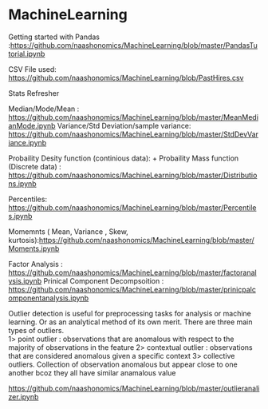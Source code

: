 # MachineLearning

Getting started with Pandas :https://github.com/naashonomics/MachineLearning/blob/master/PandasTutorial.ipynb 

CSV File used: https://github.com/naashonomics/MachineLearning/blob/PastHires.csv

Stats Refresher 

Median/Mode/Mean : https://github.com/naashonomics/MachineLearning/blob/master/MeanMedianMode.ipynb 
Variance/Std Deviation/sample variance: https://github.com/naashonomics/MachineLearning/blob/master/StdDevVariance.ipynb 

Probaility Desity function (continious data): + Probaility Mass function (Discrete data) : https://github.com/naashonomics/MachineLearning/blob/master/Distributions.ipynb 

Percentiles: https://github.com/naashonomics/MachineLearning/blob/master/Percentiles.ipynb 

Momemnts ( Mean, Variance , Skew, kurtosis):https://github.com/naashonomics/MachineLearning/blob/master/Moments.ipynb
 
Factor Analysis : https://github.com/naashonomics/MachineLearning/blob/master/factoranalysis.ipynb 
Prinical Component Decompsoition : https://github.com/naashonomics/MachineLearning/blob/master/prinicpalcomponentanalysis.ipynb 

Outlier detection is useful for preprocessing tasks for analysis or machine learning. Or as an analytical method of its own merit. 
There are three main types of outliers.  
1> point outlier :   observations that are anomalous with respect to the majority of observations in the feature
2> contextual outlier : observations that are considered anomalous given a specific context
3> collective outliers. Collection of observation anomalous  but appear close to one another bcoz they all have similar anamalous value 

https://github.com/naashonomics/MachineLearning/blob/master/outlieranalizer.ipynb 
